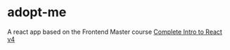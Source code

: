# adopt-me

A react app based on the Frontend Master course [Complete Intro to React v4][v4]

[v4]: https://frontendmasters.com/courses/complete-react-v4
